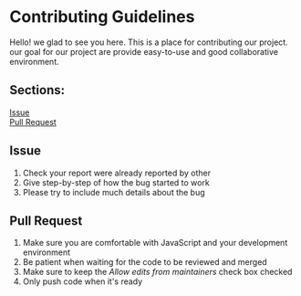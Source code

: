 # Contributing Guidelines

Hello! we glad to see you here. This is a place for contributing our project. our goal for our project are provide easy-to-use and good collaborative environment.

## Sections:

<a href="#1">Issue</a> <br>
<a href="#2">Pull Request</a>

## <a id="#1"></a> Issue

1. Check your report were already reported by other
2. Give step-by-step of how the bug started to work
3. Please try to include much details about the bug

## <a id="#2"></a> Pull Request

1. Make sure you are comfortable with JavaScript and your development environment
2. Be patient when waiting for the code to be reviewed and merged
3. Make sure to keep the _Allow edits from maintainers_ check box checked
4. Only push code when it's ready
